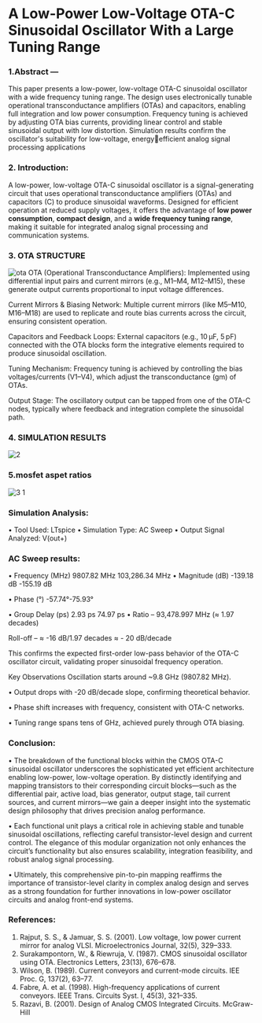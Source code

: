 # A Low-Power Low-Voltage OTA-C Sinusoidal Oscillator With a Large Tuning Range
### 1.Abstract —
This paper presents a low-power, low-voltage 
OTA-C sinusoidal oscillator with a wide 
frequency tuning range. The design uses 
electronically tunable operational 
transconductance amplifiers (OTAs) and 
capacitors, enabling full integration and low 
power consumption. Frequency tuning is achieved 
by adjusting OTA bias currents, providing linear 
control and stable sinusoidal output with low 
distortion. Simulation results confirm the 
oscillator's suitability for low-voltage, energyefficient analog signal processing applications
### 2. Introduction:
A low-power, low-voltage OTA-C sinusoidal oscillator is a signal-generating circuit that uses operational transconductance amplifiers (OTAs) and capacitors (C) to produce sinusoidal waveforms. Designed for efficient operation at reduced supply voltages, it offers the advantage of **low power consumption**, **compact design**, and a **wide frequency tuning range**, making it suitable for integrated analog signal processing and communication systems.
### 3. OTA STRUCTURE
![ota](https://github.com/user-attachments/assets/9d87bec2-4dd3-4bf5-b554-151c652c12c7)
OTA (Operational Transconductance Amplifiers):
Implemented using differential input pairs and current mirrors (e.g., M1–M4, M12–M15), these generate output currents proportional to input voltage differences.

Current Mirrors & Biasing Network:
Multiple current mirrors (like M5–M10, M16–M18) are used to replicate and route bias currents across the circuit, ensuring consistent operation.

Capacitors and Feedback Loops:
External capacitors (e.g., 10 μF, 5 pF) connected with the OTA blocks form the integrative elements required to produce sinusoidal oscillation.

Tuning Mechanism:
Frequency tuning is achieved by controlling the bias voltages/currents (V1–V4), which adjust the transconductance (gm) of OTAs.

Output Stage:
The oscillatory output can be tapped from one of the OTA-C nodes, typically where feedback and integration complete the sinusoidal path.
### 4. SIMULATION RESULTS
![2](https://github.com/user-attachments/assets/106e5271-257f-4459-842c-0cafcfd8d32a)
### 5.mosfet aspet ratios
![3 1](https://github.com/user-attachments/assets/243e7b7c-4390-42bb-af21-c4704be6b066)

### Simulation Analysis:
• Tool Used: LTspice
• Simulation Type: AC Sweep
• Output Signal Analyzed: V(out+)
### AC Sweep results:
• Frequency (MHz) 9807.82 MHz
103,286.34 MHz
• Magnitude (dB) -139.18 dB -155.19 dB

• Phase (°) -57.74°-75.93°

• Group Delay (ps) 2.93 ps 74.97 ps
• Ratio – 93,478.997 MHz (≈ 1.97 
decades)

 Roll-off – ≈ -16 dB/1.97 decades ≈ -
20 dB/decade

 This confirms the expected first-order low-pass 
behavior of the OTA-C oscillator circuit, 
validating proper sinusoidal frequency 
operation.

Key Observations
Oscillation starts around ~9.8 GHz (9807.82 
MHz).

• Output drops with -20 dB/decade slope, 
confirming theoretical behavior.

• Phase shift increases with frequency, consistent 
with OTA-C networks.

• Tuning range spans tens of GHz, achieved 
purely through OTA biasing.

### Conclusion:
• The breakdown of the functional blocks within the CMOS OTA-C sinusoidal oscillator underscores 
the sophisticated yet efficient architecture enabling low-power, low-voltage operation. By distinctly 
identifying and mapping transistors to their corresponding circuit blocks—such as the differential pair, 
active load, bias generator, output stage, tail current sources, and current mirrors—we gain a deeper 
insight into the systematic design philosophy that drives precision analog performance.

• Each functional unit plays a critical role in achieving stable and tunable sinusoidal oscillations, 
reflecting careful transistor-level design and current control. The elegance of this modular organization 
not only enhances the circuit’s functionality but also ensures scalability, integration feasibility, and 
robust analog signal processing.

• Ultimately, this comprehensive pin-to-pin mapping reaffirms the importance of transistor-level clarity 
in complex analog design and serves as a strong foundation for further innovations in low-power 
oscillator circuits and analog front-end systems.

### References:
1. Rajput, S. S., & Jamuar, S. S. (2001). Low voltage, low power current mirror for analog VLSI. 
Microelectronics Journal, 32(5), 329–333.
2. Surakampontorn, W., & Riewruja, V. (1987). CMOS sinusoidal oscillator using OTA. Electronics 
Letters, 23(13), 676–678.
3. Wilson, B. (1989). Current conveyors and current-mode circuits. IEE Proc. G, 137(2), 63–77.
4. Fabre, A. et al. (1998). High-frequency applications of current conveyors. IEEE Trans. Circuits 
Syst. I, 45(3), 321–335.
5. Razavi, B. (2001). Design of Analog CMOS Integrated Circuits. McGraw-Hill
